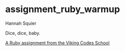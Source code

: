 assignment_ruby_warmup
======================

Hannah Squier

Dice, dice, baby.

[A Ruby assignment from the Viking Codes School](http://www.vikingcodeschool.com)
